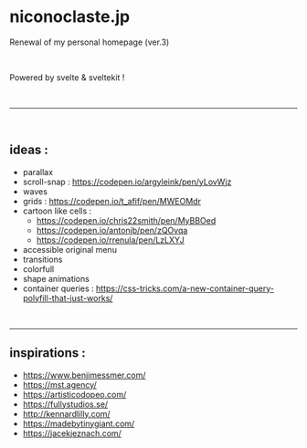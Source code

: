 # niconoclaste.jp

Renewal of my personal homepage (ver.3) 

<br>

Powered by svelte & sveltekit !

<br>

***
<br>

## ideas : 
- parallax
- scroll-snap : https://codepen.io/argyleink/pen/yLovWjz
- waves
- grids : https://codepen.io/t_afif/pen/MWEOMdr
- cartoon like cells : 
  - https://codepen.io/chris22smith/pen/MyBBOed
  - https://codepen.io/antonjb/pen/zQOvqa
  - https://codepen.io/rrenula/pen/LzLXYJ
- accessible original menu
- transitions
- colorfull
- shape animations
- container queries : https://css-tricks.com/a-new-container-query-polyfill-that-just-works/

<br>

***
<!-- <br> -->

## inspirations :
- https://www.benjimessmer.com/
- https://mst.agency/
- https://artisticodopeo.com/
- https://fullystudios.se/
- http://kennardlilly.com/
- https://madebytinygiant.com/
- https://jacekjeznach.com/